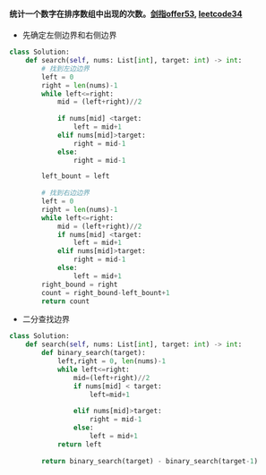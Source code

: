 #### 统计一个数字在排序数组中出现的次数。[剑指offer53](https://leetcode-cn.com/problems/zai-pai-xu-shu-zu-zhong-cha-zhao-shu-zi-lcof/), [leetcode34](https://leetcode-cn.com/problems/find-first-and-last-position-of-element-in-sorted-array/)

* 先确定左侧边界和右侧边界

```python
class Solution:
    def search(self, nums: List[int], target: int) -> int:
        # 找到左边边界
        left = 0 
        right = len(nums)-1
        while left<=right:
            mid = (left+right)//2
            
            if nums[mid] <target:
                left = mid+1
            elif nums[mid]>target:
                right = mid-1
            else:
                right = mid-1

        left_bount = left
        
        # 找到右边边界
        left = 0 
        right = len(nums)-1
        while left<=right:
            mid = (left+right)//2
            if nums[mid] <target:
                left = mid+1
            elif nums[mid]>target:
                right = mid-1
            else:
                left = mid+1
        right_bound = right
        count = right_bound-left_bount+1
        return count
```
* 二分查找边界

```python
class Solution:
    def search(self, nums: List[int], target: int) -> int:
        def binary_search(target):
            left,right = 0, len(nums)-1
            while left<=right:
                mid=(left+right)//2
                if nums[mid] < target:
                    left=mid+1
                
                elif nums[mid]>target:
                    right = mid-1
                else:
                    left = mid+1
            return left
        
        return binary_search(target) - binary_search(target-1)
```
